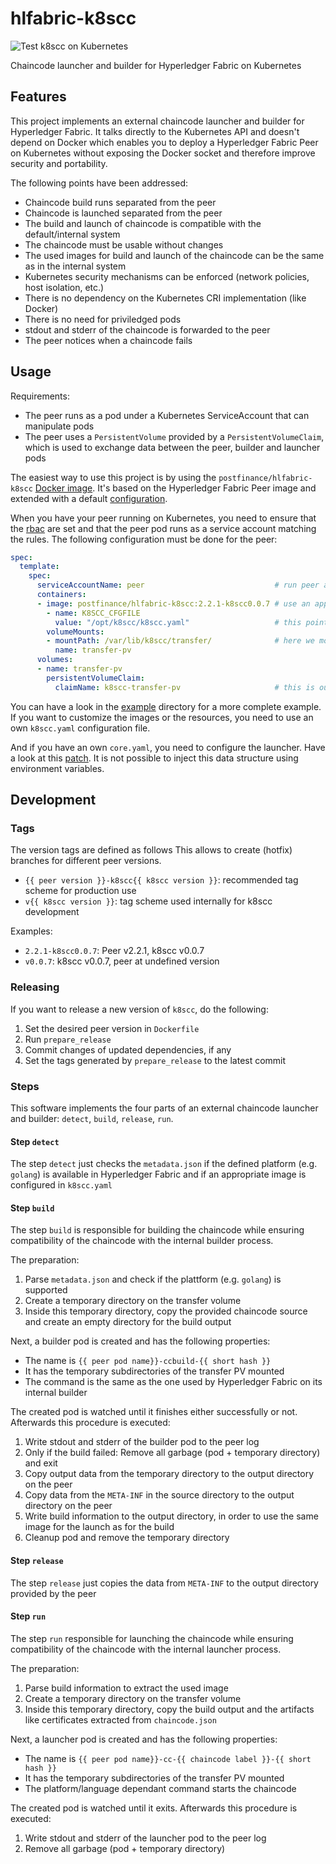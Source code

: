 # hlfabric-k8scc
![Test k8scc on Kubernetes](https://github.com/postfinance/hlfabric-k8scc/workflows/Test%20k8scc%20on%20Kubernetes/badge.svg)

Chaincode launcher and builder for Hyperledger Fabric on Kubernetes

## Features
This project implements an external chaincode launcher and builder for Hyperledger Fabric.
It talks directly to the Kubernetes API and doesn't depend on Docker which enables you to deploy
a Hyperledger Fabric Peer on Kubernetes without exposing the Docker socket and therefore improve security and portability.

The following points have been addressed:
- Chaincode build runs separated from the peer
- Chaincode is launched separated from the peer
- The build and launch of chaincode is compatible with the default/internal system
- The chaincode must be usable without changes
- The used images for build and launch of the chaincode can be the same as in the internal system
- Kubernetes security mechanisms can be enforced (network policies, host isolation, etc.)
- There is no dependency on the Kubernetes CRI implementation (like Docker)
- There is no need for priviledged pods
- stdout and stderr of the chaincode is forwarded to the peer
- The peer notices when a chaincode fails

## Usage
Requirements:
- The peer runs as a pod under a Kubernetes ServiceAccount that can manipulate pods
- The peer uses a `PersistentVolume` provided by a `PersistentVolumeClaim`, which is used to exchange data between the peer, builder and launcher pods

The easiest way to use this project is by using the `postfinance/hlfabric-k8scc` [Docker image](https://hub.docker.com/r/postfinance/hlfabric-k8scc). It's based on the Hyperledger Fabric Peer image and extended with a default [configuration](./k8scc.yaml).

When you have your peer running on Kubernetes, you need to ensure that the [rbac](./examples/rbac.yaml) are set and that the peer pod runs as a service account matching the rules. The following configuration must be done for the peer:
```yaml
spec:
  template:
    spec:
      serviceAccountName: peer                             # run peer as service account
      containers:
      - image: postfinance/hlfabric-k8scc:2.2.1-k8scc0.0.7 # use an appropriate image and tag
        - name: K8SCC_CFGFILE
          value: "/opt/k8scc/k8scc.yaml"                   # this points to the default configuration file
        volumeMounts:
        - mountPath: /var/lib/k8scc/transfer/              # here we mount our transfer PV
          name: transfer-pv
      volumes:
      - name: transfer-pv
        persistentVolumeClaim:
          claimName: k8scc-transfer-pv                     # this is our default claim name for transfer PVs
```

You can have a look in the [example](./example/) directory for a more complete example.
If you want to customize the images or the resources, you need to use an own `k8scc.yaml` configuration file.

And if you have an own `core.yaml`, you need to configure the launcher. Have a look at this [patch](core.yaml.patch).
It is not possible to inject this data structure using environment variables.

## Development
### Tags
The version tags are defined as follows This allows to create (hotfix) branches for different peer versions.
- `{{ peer version }}-k8scc{{ k8scc version }}`: recommended tag scheme for production use
- `v{{ k8scc version }}`: tag scheme used internally for k8scc development

Examples:
- `2.2.1-k8scc0.0.7`: Peer v2.2.1, k8scc v0.0.7
- `v0.0.7`: k8scc v0.0.7, peer at undefined version

### Releasing
If you want to release a new version of `k8scc`, do the following:
1. Set the desired peer version in `Dockerfile`
2. Run `prepare_release`
3. Commit changes of updated dependencies, if any
4. Set the tags generated by `prepare_release` to the latest commit

### Steps
This software implements the four parts of an external chaincode launcher and builder: `detect`, `build`, `release`, `run`.

#### Step `detect`
The step `detect` just checks the `metadata.json` if the defined platform (e.g. `golang`) is available in Hyperledger Fabric and if an appropriate image is configured in `k8scc.yaml`

#### Step `build`
The step `build` is responsible for building the chaincode while ensuring compatibility of the chaincode with the internal builder process.

The preparation:
1. Parse `metadata.json` and check if the plattform (e.g. `golang`) is supported
2. Create a temporary directory on the transfer volume 
3. Inside this temporary directory, copy the provided chaincode source and create an empty directory for the build output

Next, a builder pod is created and has the following properties:
- The name is `{{ peer pod name}}-ccbuild-{{ short hash }}`
- It has the temporary subdirectories of the transfer PV mounted
- The command is the same as the one used by Hyperledger Fabric on its internal builder

The created pod is watched until it finishes either successfully or not.
Afterwards this procedure is executed:
1. Write stdout and stderr of the builder pod to the peer log
2. Only if the build failed: Remove all garbage (pod + temporary directory) and exit
3. Copy output data from the temporary directory to the output directory on the peer
4. Copy data from the `META-INF` in the source directory to the output directory on the peer
5. Write build information to the output directory, in order to use the same image for the launch as for the build
6. Cleanup pod and remove the temporary directory

#### Step `release`
The step `release` just copies the data from `META-INF` to the output directory provided by the peer

#### Step `run`
The step `run` responsible for launching the chaincode while ensuring compatibility of the chaincode with the internal launcher process.

The preparation:
1. Parse build information to extract the used image
2. Create a temporary directory on the transfer volume 
3. Inside this temporary directory, copy the build output and the artifacts like certificates extracted from `chaincode.json`

Next, a launcher pod is created and has the following properties:
- The name is `{{ peer pod name}}-cc-{{ chaincode label }}-{{ short hash }}`
- It has the temporary subdirectories of the transfer PV mounted
- The platform/language dependant command starts the chaincode

The created pod is watched until it exits.
Afterwards this procedure is executed:
1. Write stdout and stderr of the launcher pod to the peer log
2. Remove all garbage (pod + temporary directory)
